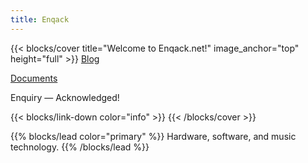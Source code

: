 ```yaml
---
title: Enqack
---
```


{{< blocks/cover title="Welcome to Enqack.net!" image_anchor="top" height="full" >}}
<a class="btn btn-lg btn-secondary me-3 mb-4" href="/blog/">
  Blog <i class="fas fa-blog ms-2 "></i>
</a>

<a class="btn btn-lg btn-primary me-3 mb-4" href="/docs/">
  Documents <i class="fas fa-arrow-alt-circle-right ms-2"></i>
</a>
<p class="lead mt-5">Enquiry &mdash; Acknowledged!</p>
{{< blocks/link-down color="info" >}}
{{< /blocks/cover >}}

{{% blocks/lead color="primary" %}}
Hardware, software, and music technology.
{{% /blocks/lead %}}
